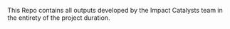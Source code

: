 This Repo contains all outputs developed by the Impact Catalysts team in the entirety of the project duration.
